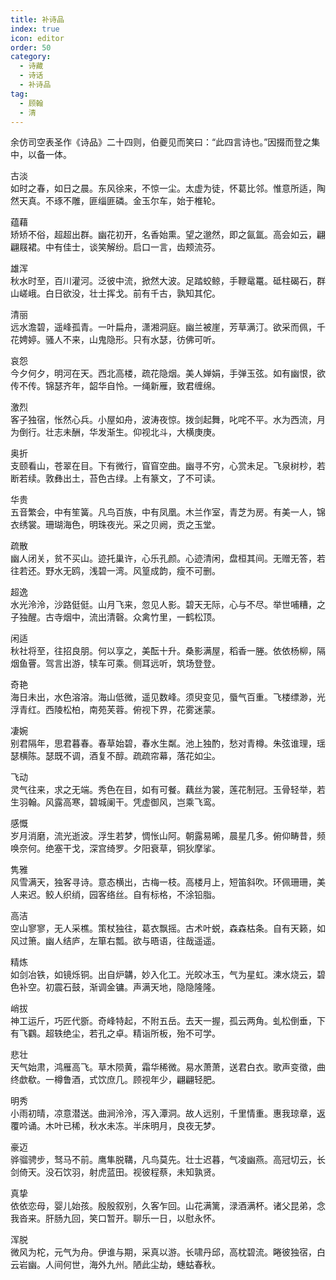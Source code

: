 ```yaml
---
title: 补诗品
index: true
icon: editor
order: 50
category:
  - 诗藏
  - 诗话
  - 补诗品
tag:
  - 顾翰
  - 清
---
```


余仿司空表圣作《诗品》二十四则，伯夔见而笑曰：“此四言诗也。”因掇而登之集中，以备一体。  
  
古淡  
如时之春，如日之晨。东风徐来，不惊一尘。太虚为徒，怀葛比邻。惟意所适，陶然天真。不琢不雕，匪缁匪磷。金玉尔车，始于椎轮。  

蕴藉  
矫矫不俗，超超出群。幽花初开，名香始熏。望之邈然，即之氤氲。高会如云，翩翩屐裙。中有佳士，谈笑解纷。启口一言，齿颊流芬。  

雄浑  
秋水时至，百川灌河。泛彼中流，掀然大波。足踏蛟鲸，手鞭鼋鼍。砥柱碣石，群山嵯峨。白日欲没，壮士挥戈。前有千古，孰知其佗。  

清丽  
远水澹碧，遥峰孤青。一叶扁舟，潇湘洞庭。幽兰被崖，芳草满汀。欲采而佩，千花娉婷。骚人不来，山鬼隐形。只有水瑟，彷佛可听。  

哀怨  
今夕何夕，明河在天。西北高楼，疏花隐烟。美人婵娟，手弹玉弦。如有幽恨，欲传不传。锦瑟齐年，韶华自怜。一绳新雁，致君缠绵。  

激烈  
客子独宿，怅然心兵。小屋如舟，波涛夜惊。拨剑起舞，叱咤不平。水为西流，月为倒行。壮志未酬，华发渐生。仰视北斗，大横庚庚。  

奥折  
支颐看山，苍翠在目。下有微行，窅窅空曲。幽寻不穷，心赏未足。飞泉树杪，若断若续。敦彝出土，苔色古绿。上有篆文，了不可读。  

华贵  
五音繁会，中有笙簧。凡鸟百族，中有凤凰。木兰作室，青芝为房。有美一人，锦衣绣裳。珊瑚海色，明珠夜光。采之贝阙，贡之玉堂。  

疏散  
幽人闭关，贫不买山。迹托巢许，心乐孔颜。心迹清闲，盘桓其间。无赠无答，若往若还。野水无鸥，浅碧一湾。风篁成韵，瘦不可删。  

超逸  
水光泠泠，沙路侹侹。山月飞来，忽见人影。碧天无际，心与不尽。举世哺糟，之子独醒。古寺烟中，流出清磬。众禽竹里，一鹤松顶。  

闲适  
秋社将至，往招良朋。何以享之，美酝十升。桑影满屋，稻香一塍。依依杨柳，隔烟鱼罾。驾言出游，犊车可乘。侧耳远听，筑场登登。  

奇艳  
海日未出，水色溶溶。海山低微，遥见数峰。须臾变见，蜃气百重。飞楼缥渺，光浮青红。西陵松柏，南苑芙蓉。俯视下界，花雾迷蒙。  

凄婉  
别君隔年，思君暮春。春草始碧，春水生粼。池上独酌，愁对青樽。朱弦谁理，瑶瑟横陈。瑟既不调，酒复不醇。疏疏帘幕，落花如尘。  

飞动  
灵气往来，求之无端。秀色在目，如有可餐。藕丝为裳，莲花制冠。玉骨轻举，若生羽翰。风露高寒，碧城阑干。凭虚御风，岂乘飞鸾。  

感慨  
岁月消磨，流光逝波。浮生若梦，惆怅山阿。朝露易晞，晨星几多。俯仰畴昔，频唤奈何。绝塞干戈，深宫绮罗。夕阳衰草，铜狄摩挲。  

隽雅  
风雪满天，独客寻诗。意态横出，古梅一枝。高楼月上，短笛斜吹。环佩珊珊，美人来迟。鲛人织绡，园客络丝。自有标格，不涂铅脂。  

高洁  
空山寥寥，无人采樵。策杖独往，葛衣飘摇。古术叶蜕，森森枯条。自有天籁，如风过箫。幽人结庐，左箪右瓢。欲与晤语，往哉遥遥。  

精炼  
如剑冶铁，如镜烁铜。出自炉韝，妙入化工。光皎冰玉，气为星虹。湅水烧云，碧色补空。初震石鼓，渐调金镛。声满天地，隐隐隆隆。  

峭拔  
神工运斤，巧匠代斵。奇峰特起，不附五岳。去天一握，孤云两角。虬松倒垂，下有飞鸐。超轶绝尘，若孔之卓。精诣所板，殆不可学。  

悲壮  
天气始肃，鸿雁高飞。草木陨黄，霜华稀微。易水萧萧，送君白衣。歌声变徵，曲终歔欷。一樽鲁酒，式饮庶几。顾视年少，翩翩轻肥。  

明秀  
小雨初晴，凉意潜送。曲涧泠泠，泻入潭洞。故人远别，千里情重。惠我琼章，返覆吟诵。木叶已稀，秋水未冻。半床明月，良夜无梦。  

豪迈  
骅骝骋步，驽马不前。鹰隼脱鞲，凡鸟莫先。壮士迟暮，气凌幽燕。高冠切云，长剑倚天。没石饮羽，射虎蓝田。视彼程蔡，未知孰贤。  

真挚  
依依恋母，婴儿始孩。殷殷叙别，久客乍回。山花满篱，渌酒满杯。诸父昆弟，念我沓来。肝肠九回，笑口暂开。聊乐一日，以慰永怀。  

浑脱  
微风为柁，元气为舟。伊谁与期，采真以游。长啸丹邱，高枕碧流。睠彼独宿，白云岩幽。人间何世，海外九州。陋此尘劫，蟪蛄春秋。  
